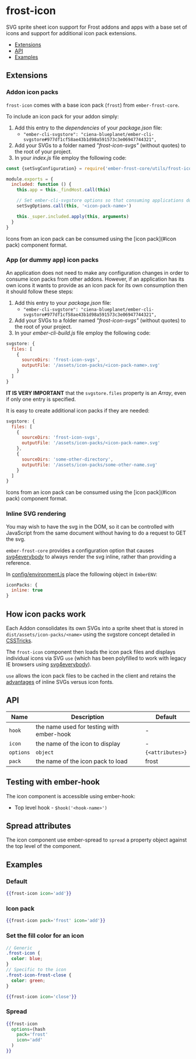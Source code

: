 # frost-icon

SVG sprite sheet icon support for Frost addons and apps with a base
set of icons and support for additional icon pack extensions.

 * [Extensions](#extensions)
 * [API](#api)
 * [Examples](#examples)

## Extensions

### Addon icon packs

`frost-icon` comes with a base icon pack (`frost`) from `ember-frost-core`.

To include an icon pack for your addon simply:

1. Add this entry to the *dependencies* of your _package.json_ file:
   - `"ember-cli-svgstore": "ciena-blueplanet/ember-cli-svgstore#977df1cf58ae43b1d98a591573c3e06947744321",`
2. Add your SVGs to a folder named _"frost-icon-svgs"_ (without quotes) to the root of your project.
3. In your _index.js_ file employ the following code:

```js
const {setSvgConfiguration} = require('ember-frost-core/utils/frost-icon-svg')

module.exports = {
  included: function () {
    this.app = this._findHost.call(this)

    // Set ember-cli-svgstore options so that consuming applications don't have to
    setSvgOptions.call(this, '<icon-pack-name>')

    this._super.included.apply(this, arguments)
  }
}
```

Icons from an icon pack can be consumed using the [icon pack](#icon pack) component format.

### App (or dummy app) icon packs

An application does not need to make any configuration changes in order to consume icon packs from other addons.  However, if an application has its own icons it wants to provide as an icon pack for its own consumption then it should follow these steps:

1. Add this entry to your _package.json_ file:
   - `"ember-cli-svgstore": "ciena-blueplanet/ember-cli-svgstore#977df1cf58ae43b1d98a591573c3e06947744321",`
2. Add your SVGs to a folder named _"frost-icon-svgs"_ (without quotes) to the root of your project.
3. In your _ember-cli-build.js_ file employ the following code:

```js
svgstore: {
  files: [
    {
      sourceDirs: 'frost-icon-svgs',
      outputFile: '/assets/icon-packs/<icon-pack-name>.svg'
    }
  ]
}
```

**IT IS VERY IMPORTANT** that the `svgstore.files` property is an _Array_, even if only one entry is specified.

It is easy to create additional icon packs if they are needed:


```js
svgstore: {
  files: [
    {
      sourceDirs: 'frost-icon-svgs',
      outputFile: '/assets/icon-packs/<icon-pack-name>.svg'
    },
    {
      sourceDirs: 'some-other-directory',
      outputFile: '/assets/icon-packs/some-other-name.svg'
    }
  ]
}
```

Icons from an icon pack can be consumed using the [icon pack](#icon pack) component format.


### Inline SVG rendering

You may wish to have the svg in the DOM, so it can be controlled with JavaScript from the same document without having 
to do a request to GET the svg.

`ember-frost-core` provides a configuration option that causes
[svg4everybody](https://github.com/jonathantneal/svg4everybody)
to always render the svg inline, rather than providing a reference.

In
[config/environment.js](https://github.com/ciena-frost/ember-frost-core/blob/master/tests/dummy/config/environment.js#L14-L16)
place the following object in `EmberENV`:

```javascript
iconPacks: {
  inline: true
}
```



## How icon packs work

Each Addon consolidates its own SVGs into a sprite sheet that is stored in `dist/assets/icon-packs/<name>` using
the svgstore concept detailed in [CSSTricks](https://css-tricks.com/svg-sprites-use-better-icon-fonts/).

The `frost-icon` component then loads the icon pack files and displays individual icons via SVG `use` (which has
been polyfilled to work with legacy IE browsers using [svg4everybody](https://github.com/jonathantneal/svg4everybody)).

`use` allows the icon pack files to be cached in the client and retains the
[advantages](https://css-tricks.com/icon-fonts-vs-svg/) of inline
SVGs versus icon fonts.

## API

| Name   | Description | Default |
| ------ | ----------- | ----------- |
| `hook` | the name used for testing with ember-hook | - |
| `icon` | the name of the icon to display | - |
| `options` | `object` | `{<attributes>}` | property object used to spread the attributes to the top level of the component with ember-spread. |
| `pack` | the name of the icon pack to load | frost |

## Testing with ember-hook
The icon component is accessible using ember-hook:
* Top level hook - `$hook('<hook-name>')`

## Spread attributes
The icon component use ember-spread to `spread` a property object against the top level of the component.

## Examples

### Default
```handlebars
{{frost-icon icon='add'}}
```

### Icon pack
```handlebars
{{frost-icon pack='frost' icon='add'}}
```

### Set the fill color for an icon
```scss
// Generic
.frost-icon {
  color: blue;
}
// Specific to the icon
.frost-icon-frost-close {
  color: green;
}
```

```handlebars
{{frost-icon icon='close'}}
```

### Spread
```handlebars
{{frost-icon
  options=(hash
    pack='frost'
    icon='add'
  )
}}
```
